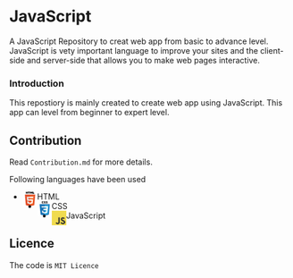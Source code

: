 # JavaScript
A JavaScript Repository to creat web app from basic to advance level. JavaScript is vety important language to improve your sites and the client-side and server-side that allows you to make web pages interactive.

### Introduction
 This repostiory is mainly created to create web app using JavaScript. This app can level from beginner to expert level.
 
 ## Contribution
 
 Read `Contribution.md` for more details.
 
 Following languages have been used
- <img align="left" alt="HTML5" width="26px" src="https://raw.githubusercontent.com/github/explore/80688e429a7d4ef2fca1e82350fe8e3517d3494d/topics/html/html.png" /> HTML
- <img align="left" alt="CSS3" width="26px" src="https://raw.githubusercontent.com/github/explore/80688e429a7d4ef2fca1e82350fe8e3517d3494d/topics/css/css.png" /> CSS
- <img align="left" alt="JavaScript" width="26px" src="https://raw.githubusercontent.com/github/explore/80688e429a7d4ef2fca1e82350fe8e3517d3494d/topics/javascript/javascript.png" /> JavaScript

## Licence
The code is `MIT Licence`
 
